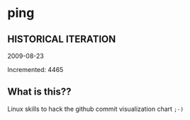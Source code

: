 # ping

## HISTORICAL ITERATION
2009-08-23

Incremented: 4465

## What is this?? 
Linux skills to hack the github commit visualization chart `;-)`
